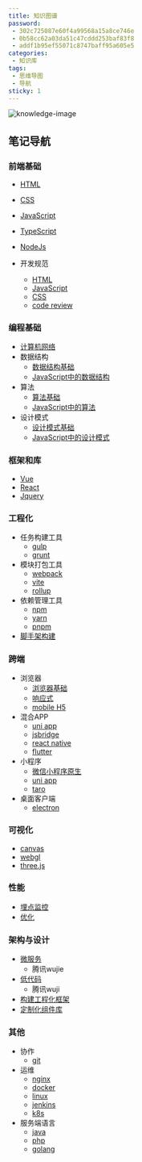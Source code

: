 ```yaml
---
title: 知识图谱
password:
 - 302c725087e60f4a99568a15a8ce746e
 - 0b58cc62a03da51c47cddd253baf83f8
 - addf1b95ef55071c8747baff95a605e5
categories:
 - 知识库
tags:
 - 思维导图
 - 导航
sticky: 1
---
```

![knowledge-image](./images/knowledge.svg)

## 笔记导航

### 前端基础

- [HTML](./frontend-basic/html.md)

- [CSS](./frontend-basic/css.md)

- [JavaScript](./frontend-basic/javascript.md)

- [TypeScript](./frontend-basic/typescript.md)
  
- [NodeJs](./frontend-basic/nodejs.md)

- 开发规范
  - [HTML](./frontend-basic/specification/html.md)
  - [JavaScript](./frontend-basic/specification/javascript.md)
  - [CSS](./frontend-basic/specification/css.md)
  - [code review](./frontend-basic/specification/review.md)
### 编程基础

- [计算机网络](./program-foundation/network.md)
- 数据结构
  - [数据结构基础](./program-foundation/data-structure/basic.md)
  - [JavaScript中的数据结构](./program-foundation/data-structure/javascript.md)
- 算法
  - [算法基础](./program-foundation/algorithm/basic.md)
  - [JavaScript中的算法](./program-foundation/algorithm/javascript.md)
- 设计模式
  - [设计模式基础](./program-foundation/design-pattern/basic.md)
  - [JavaScript中的设计模式](./program-foundation/design-pattern/javascript.md)
### 框架和库

- [Vue](./framework/vue/)
- [React](./framework/react/)
- [Jquery](./framework/jquery/)

### 工程化
- 任务构建工具
  - [gulp](./frontend-engineering/gulp.md)
  - [grunt](./frontend-engineering/grunt.md)
- 模块打包工具
  - [webpack](./frontend-engineering/webpack.md)
  - [vite](./frontend-engineering/vite.md)
  - [rollup](./frontend-engineering/rollup.md)
- 依赖管理工具
  - [npm](./frontend-engineering/npm.md)
  - [yarn](./frontend-engineering/npm.md)
  - [pnpm](./frontend-engineering/pnpm.md)
- [脚手架构建](./frontend-engineering/cli.md)
### 跨端
- 浏览器
  - [浏览器基础](./cross-end/browser/basic.md)
  - [响应式](./cross-end/browser/responsive.md)
  - [mobile H5](./cross-end/browser/mobile-h5.md)
- 混合APP
  - [uni app](./cross-end/hybrid-app/uni-app.md)
  - [jsbridge](./cross-end/hybrid-app/jsbridge.md)
  - [react native](./cross-end/hybrid-app/react-native/)
  - [flutter](./cross-end/hybrid-app/flutter.md)
- 小程序
  - [微信小程序原生](./cross-end/mini-program/weixin-native.md)
  - [uni app](./cross-end/mini-program/uni-app.md)
  - [taro](./cross-end/mini-program/taro.md)
- 桌面客户端
  - [electron](./cross-end/desktop/electron.md)
### 可视化

- [canvas](./visualization/canvas.md)
- [webgl](./visualization/webgl.md)
- [three.js](./visualization/threejs.md)

### 性能

- [埋点监控](./performance/monitor.md)
- [优化](./performance/optimization.md)

### 架构与设计
- [微服务](./arch-design/micro-fontend/)
  - 腾讯wujie
- [低代码](./arch-design/low-code/)
  - 腾讯wuji
- [构建工程化框架](./arch-design/app-framework/)
- [定制化组件库](./arch-design/ui-framework/)

### 其他
- 协作
  - [git](./other/cooperation/git.md)
- 运维
  - [nginx](./other/devops/nginx.md)
  - [docker](./other/devops/docker.md)
  - [linux](./other/devops/linux.md)
  - [jenkins](./other/devops/jenkins.md)
  - [k8s](./other/devops/k8s.md)
- 服务端语言
  - [java](./other/backend/java.md)
  - [php](./other/backend/php.md)
  - [golang](./other/backend/golang.md)